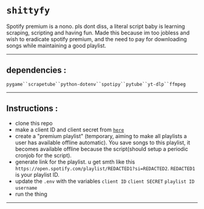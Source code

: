 # `shittyfy`
Spotify premium is a nono. pls dont diss, a literal script baby is learning scraping, scripting and having fun.
Made this because im too jobless and wish to eradicate spotify premium, and the need to pay for downloading songs while maintaining a good playlist.
***
## dependencies : 
`pygame``scrapetube``python-dotenv``spotipy``pytube``yt-dlp``ffmpeg`
***
## Instructions :
- clone this repo
- make a client ID and client secret from <a href="https://developer.spotify.com/dashboard">`here`</a>
- create a "premium playlist" (temporary, aiming to make all playlists a user has available offline automatic). You save songs to this playlist, it becomes available offline because the script(should setup a periodic cronjob for the script).
- generate link for the playlist. u get smth like this `https://open.spotify.com/playlist/REDACTED1?si=REDACTED2`. `REDACTED1` is your playlist ID.
- update the `.env` with the variables `client ID` `client SECRET` `playlist ID` `username`
- run the thing
***
